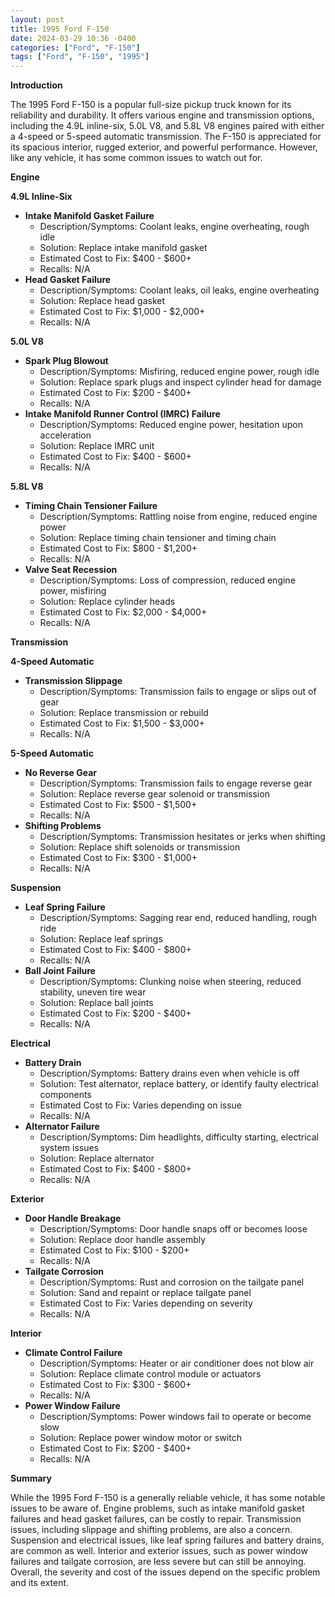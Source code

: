 ```yaml
---
layout: post
title: 1995 Ford F-150
date: 2024-03-29 10:36 -0400
categories: ["Ford", "F-150"]
tags: ["Ford", "F-150", "1995"]
---
```

**Introduction**

The 1995 Ford F-150 is a popular full-size pickup truck known for its reliability and durability. It offers various engine and transmission options, including the 4.9L inline-six, 5.0L V8, and 5.8L V8 engines paired with either a 4-speed or 5-speed automatic transmission. The F-150 is appreciated for its spacious interior, rugged exterior, and powerful performance. However, like any vehicle, it has some common issues to watch out for.

**Engine**

**4.9L Inline-Six**

* **Intake Manifold Gasket Failure**
    * Description/Symptoms: Coolant leaks, engine overheating, rough idle
    * Solution: Replace intake manifold gasket
    * Estimated Cost to Fix: $400 - $600+
    * Recalls: N/A
* **Head Gasket Failure**
    * Description/Symptoms: Coolant leaks, oil leaks, engine overheating
    * Solution: Replace head gasket
    * Estimated Cost to Fix: $1,000 - $2,000+
    * Recalls: N/A

**5.0L V8**

* **Spark Plug Blowout**
    * Description/Symptoms: Misfiring, reduced engine power, rough idle
    * Solution: Replace spark plugs and inspect cylinder head for damage
    * Estimated Cost to Fix: $200 - $400+
    * Recalls: N/A
* **Intake Manifold Runner Control (IMRC) Failure**
    * Description/Symptoms: Reduced engine power, hesitation upon acceleration
    * Solution: Replace IMRC unit
    * Estimated Cost to Fix: $400 - $600+
    * Recalls: N/A

**5.8L V8**

* **Timing Chain Tensioner Failure**
    * Description/Symptoms: Rattling noise from engine, reduced engine power
    * Solution: Replace timing chain tensioner and timing chain
    * Estimated Cost to Fix: $800 - $1,200+
    * Recalls: N/A
* **Valve Seat Recession**
    * Description/Symptoms: Loss of compression, reduced engine power, misfiring
    * Solution: Replace cylinder heads
    * Estimated Cost to Fix: $2,000 - $4,000+
    * Recalls: N/A

**Transmission**

**4-Speed Automatic**

* **Transmission Slippage**
    * Description/Symptoms: Transmission fails to engage or slips out of gear
    * Solution: Replace transmission or rebuild
    * Estimated Cost to Fix: $1,500 - $3,000+
    * Recalls: N/A

**5-Speed Automatic**

* **No Reverse Gear**
    * Description/Symptoms: Transmission fails to engage reverse gear
    * Solution: Replace reverse gear solenoid or transmission
    * Estimated Cost to Fix: $500 - $1,500+
    * Recalls: N/A
* **Shifting Problems**
    * Description/Symptoms: Transmission hesitates or jerks when shifting
    * Solution: Replace shift solenoids or transmission
    * Estimated Cost to Fix: $300 - $1,000+
    * Recalls: N/A

**Suspension**

* **Leaf Spring Failure**
    * Description/Symptoms: Sagging rear end, reduced handling, rough ride
    * Solution: Replace leaf springs
    * Estimated Cost to Fix: $400 - $800+
    * Recalls: N/A
* **Ball Joint Failure**
    * Description/Symptoms: Clunking noise when steering, reduced stability, uneven tire wear
    * Solution: Replace ball joints
    * Estimated Cost to Fix: $200 - $400+
    * Recalls: N/A

**Electrical**

* **Battery Drain**
    * Description/Symptoms: Battery drains even when vehicle is off
    * Solution: Test alternator, replace battery, or identify faulty electrical components
    * Estimated Cost to Fix: Varies depending on issue
    * Recalls: N/A
* **Alternator Failure**
    * Description/Symptoms: Dim headlights, difficulty starting, electrical system issues
    * Solution: Replace alternator
    * Estimated Cost to Fix: $400 - $800+
    * Recalls: N/A

**Exterior**

* **Door Handle Breakage**
    * Description/Symptoms: Door handle snaps off or becomes loose
    * Solution: Replace door handle assembly
    * Estimated Cost to Fix: $100 - $200+
    * Recalls: N/A
* **Tailgate Corrosion**
    * Description/Symptoms: Rust and corrosion on the tailgate panel
    * Solution: Sand and repaint or replace tailgate panel
    * Estimated Cost to Fix: Varies depending on severity
    * Recalls: N/A

**Interior**

* **Climate Control Failure**
    * Description/Symptoms: Heater or air conditioner does not blow air
    * Solution: Replace climate control module or actuators
    * Estimated Cost to Fix: $300 - $600+
    * Recalls: N/A
* **Power Window Failure**
    * Description/Symptoms: Power windows fail to operate or become slow
    * Solution: Replace power window motor or switch
    * Estimated Cost to Fix: $200 - $400+
    * Recalls: N/A

**Summary**

While the 1995 Ford F-150 is a generally reliable vehicle, it has some notable issues to be aware of. Engine problems, such as intake manifold gasket failures and head gasket failures, can be costly to repair. Transmission issues, including slippage and shifting problems, are also a concern. Suspension and electrical issues, like leaf spring failures and battery drains, are common as well. Interior and exterior issues, such as power window failures and tailgate corrosion, are less severe but can still be annoying. Overall, the severity and cost of the issues depend on the specific problem and its extent.
